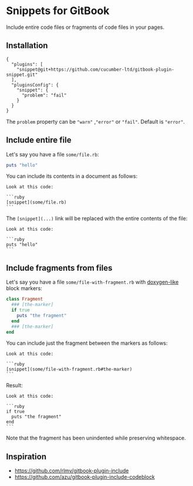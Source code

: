 # Snippets for GitBook

Include entire code files or fragments of code files in your pages.

## Installation

```
{
  "plugins": [
    "snippet@git+https://github.com/cucumber-ltd/gitbook-plugin-snippet.git"
  ],
  "pluginsConfig": {
    "snippet": {
      "problem": "fail"
    }
  }
}
```

The `problem` property can be `"warn"` ,`"error"` or `"fail"`. Default is `"error"`.

## Include entire file

Let's say you have a file `some/file.rb`:

```ruby
puts "hello"
```

You can include its contents in a document as follows:

    Look at this code:

    ```ruby
    [snippet](some/file.rb)
    ```

The `[snippet](...)` link will be replaced with the entire contents of the file:

    Look at this code:

    ```ruby
    puts "hello"
    ```

## Include fragments from files

Let's say you have a file `some/file-with-fragment.rb` with 
[doxygen-like](https://www.stack.nl/~dimitri/doxygen/manual/commands.html#cmdsnippet) block markers:

```ruby
class Fragment
  ### [the-marker]
  if true
    puts "the fragment"
  end
  ### [the-marker]
end
```

You can include just the fragment between the markers as follows:

    Look at this code:

    ```ruby
    [snippet](some/file-with-fragment.rb#the-marker)
    ```

Result:

    Look at this code:

    ```ruby
    if true
      puts "the fragment"
    end
    ```

Note that the fragment has been unindented while preserving whitespace.

## Inspiration

* https://github.com/rlmv/gitbook-plugin-include
* https://github.com/azu/gitbook-plugin-include-codeblock
